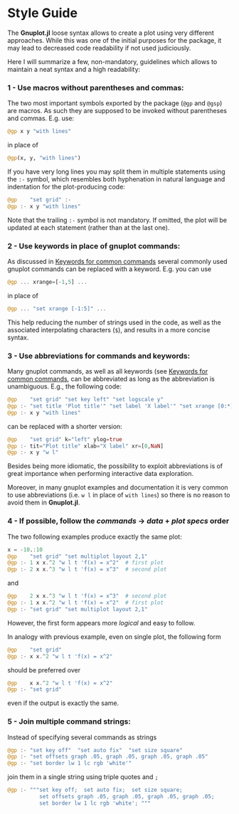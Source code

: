 # Style Guide

The **Gnuplot.jl** loose syntax allows to create a plot using very different approaches.  While this was one of the initial purposes for the package, it may lead to decreased code readability if not used judiciously.

Here I will summarize a few, non-mandatory, guidelines which allows to maintain a neat syntax and a high readability:

### 1 - Use macros without parentheses and commas:
The two most important symbols exported by the package (`@gp` and `@gsp`) are macros.  As such they are supposed to be invoked without parentheses and commas.  E.g. use:
```julia
@gp x y "with lines"
```
in place of 
```julia
@gp(x, y, "with lines")
```

If you have very long lines you may split them in multiple statements using the `:-` symbol, which resembles both hyphenation in natural language and indentation for the plot-producing code:
```julia
@gp    "set grid" :- 
@gp :- x y "with lines"
```
Note that the trailing `:-` symbol is not mandatory.  If omitted, the plot will be updated at each statement (rather than at the last one).


### 2 - Use keywords in place of gnuplot commands:

As discussed in [Keywords for common commands](@ref) several commonly used gnuplot commands can be replaced with a keyword.  E.g. you can use
```julia
@gp ... xrange=[-1,5] ...
```
in place of 
```julia
@gp ... "set xrange [-1:5]" ...
```
This help reducing the number of strings used in the code, as well as the associated interpolating characters (`$`), and results in a more concise syntax.



### 3 - Use abbreviations for commands and keywords:

Many gnuplot commands, as well as all keywords (see [Keywords for common commands](@ref), can be abbreviated as long as the abbreviation is unambiguous.  E.g., the following code:
```julia
@gp    "set grid" "set key left" "set logscale y"
@gp :- "set title 'Plot title'" "set label 'X label'" "set xrange [0:*]"
@gp :- x y "with lines"
```
can be replaced with a shorter version:
```julia
@gp    "set grid" k="left" ylog=true
@gp :- tit="Plot title" xlab="X label" xr=[0,NaN]
@gp :- x y "w l"
```
Besides being more idiomatic, the possibility to exploit abbreviations is of great importance when performing interactive data exploration.

Moreover, in many gnuplot examples and documentation it is very common to use abbreviations (i.e. `w l` in place of `with lines`) so there is no reason to avoid them in **Gnuplot.jl**.



### 4 - If possible, follow the *commands* -> *data* + *plot specs* order

The two following examples produce exactly the same plot:
```julia
x = -10.:10
@gp    "set grid" "set multiplot layout 2,1" 
@gp :- 1 x x.^2 "w l t 'f(x) = x^2"  # first plot
@gp :- 2 x x.^3 "w l t 'f(x) = x^3"  # second plot
```
and
```julia
@gp    2 x x.^3 "w l t 'f(x) = x^3"  # second plot
@gp :- 1 x x.^2 "w l t 'f(x) = x^2"  # first plot
@gp :- "set grid" "set multiplot layout 2,1"
```
However, the first form appears more *logical* and easy to follow.

In analogy with previous example, even on single plot, the following form
```julia
@gp    "set grid"
@gp :- x x.^2 "w l t 'f(x) = x^2"
```
should be preferred over
```julia
@gp    x x.^2 "w l t 'f(x) = x^2"
@gp :- "set grid"
```
even if the output is exactly the same.


### 5 - Join multiple command strings:

Instead of specifying several commands as strings
```julia
@gp :- "set key off"  "set auto fix"  "set size square"
@gp :- "set offsets graph .05, graph .05, graph .05, graph .05"
@gp :- "set border lw 1 lc rgb 'white'"
```
join them in a single string using triple quotes and `;`
```julia
@gp :- """set key off;  set auto fix;  set size square;
          set offsets graph .05, graph .05, graph .05, graph .05;
          set border lw 1 lc rgb 'white'; """
```
